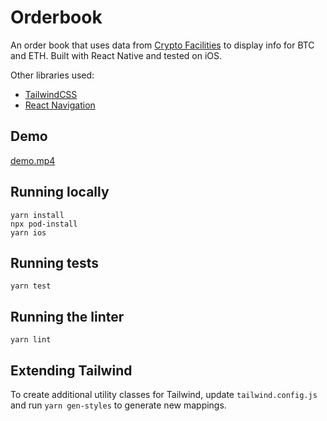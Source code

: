 # Orderbook

An order book that uses data from [Crypto Facilities](cryptofacilities.com) to display info for BTC and ETH. Built with React Native and tested on iOS.

Other libraries used:

- [TailwindCSS](https://github.com/jaredh159/tailwind-react-native-classnames)
- [React Navigation](https://reactnavigation.org/docs/getting-started)

## Demo
[demo.mp4](https://user-images.githubusercontent.com/7946260/137645787-3aee665e-7d11-416e-b432-b096ac080d33.mp4)


## Running locally
```
yarn install
npx pod-install
yarn ios
```

## Running tests
```
yarn test
```

## Running the linter
```
yarn lint
```

## Extending Tailwind
To create additional utility classes for Tailwind, update `tailwind.config.js` and run `yarn gen-styles` to generate new mappings.
